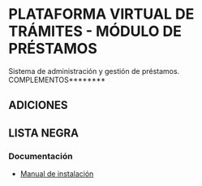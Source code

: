 # PLATAFORMA VIRTUAL DE TRÁMITES - MÓDULO DE PRÉSTAMOS

Sistema de administración y gestión de préstamos.
COMPLEMENTOS********
## ADICIONES
## LISTA NEGRA
### Documentación

* [Manual de instalación](./INSTALL.md)
